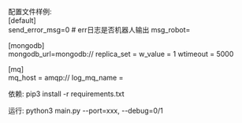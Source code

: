 配置文件样例:  
[default]  
send_error_msg=0    # err日志是否机器人输出
msg_robot=   

[mongodb]  
mongodb_url=mongodb://
replica_set = 
w_value = 1
wtimeout = 5000

[mq]  
mq_host = amqp://
log_mq_name = 


依赖:
pip3 install -r requirements.txt

运行:
python3 main.py --port=xxx, --debug=0/1
